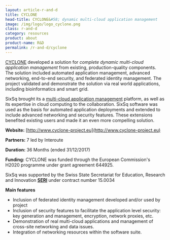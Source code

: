 ```yaml
---
layout: article-r-and-d
title: CYCLONE
head-title: CYCLONE&#58; dynamic multi-cloud application management
image: /img/logo/logo_cyclone.png
class: r-and-d
category: resources
product: about
product-name: R&D
permalink: /r-and-d/cyclone
---
```


[CYCLONE][web] developed a solution for *complete dynamic multi-cloud application management* from existing, production-quality components. The solution included automated application management, advanced networking, end-to-end security, and federated identity management. The project validated and demonstrate the solution via real world applications, including bioinformatics and smart grid.

SixSq brought its a [multi-cloud application management](https://nuvla.io/)
platform, as well as its expertise in cloud computing to the collaboration.  SixSq software was used as the basis for automated application deployments and extended to include advanced networking and security features. These extensions benefited existing users and made it an even more compelling solution. 

**Website:** [http://www.cyclone-project.eu](http://www.cyclone-project.eu)
 
**Partners:** 7 led by Interoute

**Duration:** 36 Months (ended 31/12/2017) 

**Funding:** CYCLONE was funded through the European Commission's H2020 programme under grant agreement 644925. 

SixSq was supported by the Swiss State Secretariat for Education, Research and Innovation **[SERI][seri]** under contract number 15.0034


**Main features**

 * Inclusion of federated identity management developed and/or used by project
 * Inclusion of security features to facilitate the application level security: key generation and  management, encryption, network proxies, etc.
 * Demonstration of real multi-cloud applications and management of cross-site networking and data issues.
 * Integration of networking resources within the software suite.


[web]: http://www.cyclone-project.eu
[interoute]: http://interoute.com
[seri]: https://www.sbfi.admin.ch/sbfi/en/home.html
